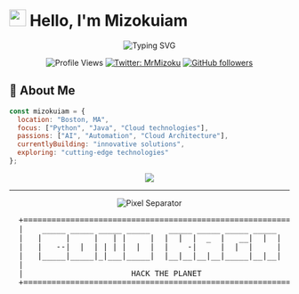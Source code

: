 # <img src="https://media.giphy.com/media/v1.Y2lkPTc5MGI3NjExNmZjM2ZhN2M2ZmJiYzY3Mjg3NjYzYjFjMzcwMDkwZWU5NDI0NmI4NSZlcD12MV9pbnRlcm5hbF9naWZzX2dpZklkJmN0PWc/hvRJCLFzcasrR4ia7z/giphy.gif" width="30"> Hello, I'm Mizokuiam

<div align="center">
  <img src="https://readme-typing-svg.demolab.com?font=Fira+Code&weight=600&size=22&pause=1000&color=36BCF7&center=true&vCenter=true&random=false&width=435&lines=Tech+Enthusiast;Full+Stack+Developer;AI+%26+Cloud+Specialist" alt="Typing SVG" />
</div>

<div align="center">
  
  ![Profile Views](https://komarev.com/ghpvc/?username=Mizokuiam&color=0891b2&style=flat-square)
  [![Twitter: MrMizoku](https://img.shields.io/twitter/follow/MrMizoku?style=flat-square&logo=twitter&color=0891b2&labelColor=000000)](https://twitter.com/MrMizoku)
  [![GitHub followers](https://img.shields.io/github/followers/Mizokuiam?logo=github&style=flat-square&color=0891b2&labelColor=000000)](https://github.com/Mizokuiam)
  
</div>

## 🧠 About Me

```javascript
const mizokuiam = {
  location: "Boston, MA",
  focus: ["Python", "Java", "Cloud technologies"],
  passions: ["AI", "Automation", "Cloud Architecture"],
  currentlyBuilding: "innovative solutions",
  exploring: "cutting-edge technologies"
};
```

<div align="center">
  <img src="https://skillicons.dev/icons?i=py,java,js,aws,docker,kubernetes,tensorflow,pytorch,react,nodejs,fastapi,postgres,mongodb,redis,git,vscode" />
</div>

---

<div align="center">
  <!-- Simple pixel art footer that should render correctly -->
  <img src="https://i.imgur.com/waxVImv.png" alt="Pixel Separator" />
  
  <pre>
  +=======================================================================+
  |    _____ _____ _____ _____    _____ _____ _____ _____                |
  |   |     |     |   | |     |  |  |  |  _  |   __|  |  |               |
  |   |   --|  |  | | | |  |  |  |    -|     |  |  |     |               |
  |   |_____|_____|_|___|_____|  |__|__|__|__|_____|__|__|               |
  |                                                                       |
  |                       HACK THE PLANET                                 |
  +=======================================================================+
  </pre>
</div>
